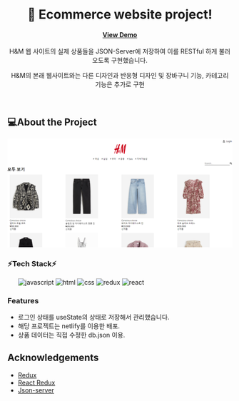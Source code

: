 <div align="center">

  <h1>🛒 Ecommerce website project! </h1>

<!-- Badges -->
<h4>
    <a href="https://hyun198-ecommerce.netlify.app">View Demo</a>
</h4>

<p>H&M 웹 사이트의 실제 상품들을 JSON-Server에 저장하여 이를 RESTful 하게 불러오도록 구현했습니다. </p>
<p>H&M의 본래 웹사이트와는 다른 디자인과 반응형 디자인 및 장바구니 기능, 카테고리 기능은 추가로 구현</p>

</div>

<br />

<!-- About the Project -->

## 💻About the Project

<div align="center"> 
  <img src="./public/ecommerce.png" alt="screenshot" />
</div>

<!-- TechStack -->

### ⚡Tech Stack⚡

<ul>
    <img src="https://img.shields.io/badge/JavaScript-F7DF1E?style=for-the-badge&logo=JavaScript&logoColor=white" alt="javascript" />
   <img src="https://img.shields.io/badge/HTML5-E34F26?style=for-the-badge&logo=html5&logoColor=white" alt="html" />
   <img src="https://img.shields.io/badge/CSS3-1572B6?style=for-the-badge&logo=css3&logoColor=white" alt="css" />
   <img src="https://img.shields.io/badge/Redux-593D88?style=for-the-badge&logo=redux&logoColor=white" alt="redux" />
   <img src="https://img.shields.io/badge/React-20232A?style=for-the-badge&logo=react&logoColor=61DAFB" alt="react" />
</ul>

<!-- Features -->

### Features

- 로그인 상태를 useState의 상태로 저장해서 관리했습니다.
- 해당 프로젝트는 netlify를 이용한 배포.
- 상품 데이터는 직접 수정한 db.json 이용.

## Acknowledgements

- [Redux](https://ko.redux.js.org/introduction/getting-started/)
- [React Redux](https://react-redux.js.org/)
- [Json-server](https://my-json-server.typicode.com/)
